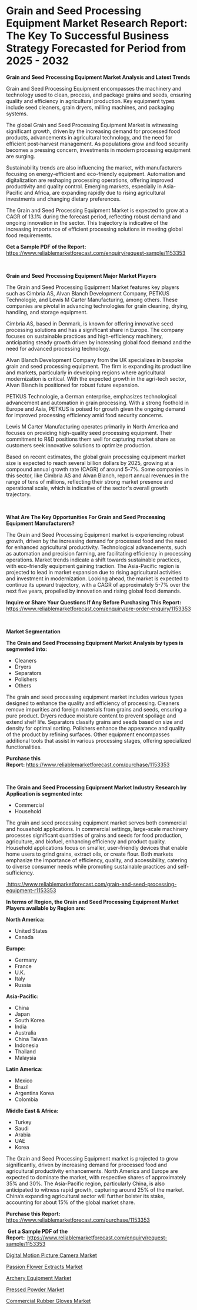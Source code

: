 <p><h1>Grain and Seed Processing Equipment Market Research Report: The Key To Successful Business Strategy Forecasted for Period from 2025 - 2032</h1></p><p><strong>Grain and Seed Processing Equipment Market Analysis and Latest Trends</strong></p>
<p><p>Grain and Seed Processing Equipment encompasses the machinery and technology used to clean, process, and package grains and seeds, ensuring quality and efficiency in agricultural production. Key equipment types include seed cleaners, grain dryers, milling machines, and packaging systems. </p><p>The global Grain and Seed Processing Equipment Market is witnessing significant growth, driven by the increasing demand for processed food products, advancements in agricultural technology, and the need for efficient post-harvest management. As populations grow and food security becomes a pressing concern, investments in modern processing equipment are surging. </p><p>Sustainability trends are also influencing the market, with manufacturers focusing on energy-efficient and eco-friendly equipment. Automation and digitalization are reshaping processing operations, offering improved productivity and quality control. Emerging markets, especially in Asia-Pacific and Africa, are expanding rapidly due to rising agricultural investments and changing dietary preferences. </p><p>The Grain and Seed Processing Equipment Market is expected to grow at a CAGR of 13.1% during the forecast period, reflecting robust demand and ongoing innovation in the sector. This trajectory is indicative of the increasing importance of efficient processing solutions in meeting global food requirements.</p></p>
<p><strong>Get a Sample PDF of the Report:&nbsp;</strong> <a href="https://www.reliablemarketforecast.com/enquiry/request-sample/1153353?utm_campaign=1897&utm_medium=2&utm_source=Github&utm_content=ia&utm_term=28022025&utm_id=grain-and-seed-processing-equipment">https://www.reliablemarketforecast.com/enquiry/request-sample/1153353</a></p>
<p>&nbsp;</p>
<p><strong>Grain and Seed Processing Equipment Major Market Players</strong></p>
<p><p>The Grain and Seed Processing Equipment Market features key players such as Cimbria AS, Alvan Blanch Development Company, PETKUS Technologie, and Lewis M Carter Manufacturing, among others. These companies are pivotal in advancing technologies for grain cleaning, drying, handling, and storage equipment.</p><p>Cimbria AS, based in Denmark, is known for offering innovative seed processing solutions and has a significant share in Europe. The company focuses on sustainable practices and high-efficiency machinery, anticipating steady growth driven by increasing global food demand and the need for advanced processing technology.</p><p>Alvan Blanch Development Company from the UK specializes in bespoke grain and seed processing equipment. The firm is expanding its product line and markets, particularly in developing regions where agricultural modernization is critical. With the expected growth in the agri-tech sector, Alvan Blanch is positioned for robust future expansion.</p><p>PETKUS Technologie, a German enterprise, emphasizes technological advancement and automation in grain processing. With a strong foothold in Europe and Asia, PETKUS is poised for growth given the ongoing demand for improved processing efficiency amid food security concerns.</p><p>Lewis M Carter Manufacturing operates primarily in North America and focuses on providing high-quality seed processing equipment. Their commitment to R&D positions them well for capturing market share as customers seek innovative solutions to optimize production.</p><p>Based on recent estimates, the global grain processing equipment market size is expected to reach several billion dollars by 2025, growing at a compound annual growth rate (CAGR) of around 5-7%. Some companies in this sector, like Cimbria AS and Alvan Blanch, report annual revenues in the range of tens of millions, reflecting their strong market presence and operational scale, which is indicative of the sector's overall growth trajectory.</p></p>
<p>&nbsp;</p>
<p><strong>What Are The Key Opportunities For Grain and Seed Processing Equipment Manufacturers?</strong></p>
<p><p>The Grain and Seed Processing Equipment market is experiencing robust growth, driven by the increasing demand for processed food and the need for enhanced agricultural productivity. Technological advancements, such as automation and precision farming, are facilitating efficiency in processing operations. Market trends indicate a shift towards sustainable practices, with eco-friendly equipment gaining traction. The Asia-Pacific region is projected to lead in market expansion due to rising agricultural activities and investment in modernization. Looking ahead, the market is expected to continue its upward trajectory, with a CAGR of approximately 5-7% over the next five years, propelled by innovation and rising global food demands.</p></p>
<p><strong>Inquire or Share Your Questions If Any Before Purchasing This Report:</strong> <a href="https://www.reliablemarketforecast.com/enquiry/pre-order-enquiry/1153353?utm_campaign=1897&utm_medium=2&utm_source=Github&utm_content=ia&utm_term=28022025&utm_id=grain-and-seed-processing-equipment">https://www.reliablemarketforecast.com/enquiry/pre-order-enquiry/1153353</a></p>
<p>&nbsp;</p>
<p><strong>Market Segmentation</strong></p>
<p><strong>The Grain and Seed Processing Equipment Market Analysis by types is segmented into:</strong></p>
<p><ul><li>Cleaners</li><li>Dryers</li><li>Separators</li><li>Polishers</li><li>Others</li></ul></p>
<p><p>The grain and seed processing equipment market includes various types designed to enhance the quality and efficiency of processing. Cleaners remove impurities and foreign materials from grains and seeds, ensuring a pure product. Dryers reduce moisture content to prevent spoilage and extend shelf life. Separators classify grains and seeds based on size and density for optimal sorting. Polishers enhance the appearance and quality of the product by refining surfaces. Other equipment encompasses additional tools that assist in various processing stages, offering specialized functionalities.</p></p>
<p><strong>Purchase this Report:&nbsp;</strong><a href="https://www.reliablemarketforecast.com/purchase/1153353?utm_campaign=1897&utm_medium=2&utm_source=Github&utm_content=ia&utm_term=28022025&utm_id=grain-and-seed-processing-equipment">https://www.reliablemarketforecast.com/purchase/1153353</a></p>
<p>&nbsp;</p>
<p><strong>The Grain and Seed Processing Equipment Market Industry Research by Application is segmented into:</strong></p>
<p><ul><li>Commercial</li><li>Household</li></ul></p>
<p><p>The grain and seed processing equipment market serves both commercial and household applications. In commercial settings, large-scale machinery processes significant quantities of grains and seeds for food production, agriculture, and biofuel, enhancing efficiency and product quality. Household applications focus on smaller, user-friendly devices that enable home users to grind grains, extract oils, or create flour. Both markets emphasize the importance of efficiency, quality, and accessibility, catering to diverse consumer needs while promoting sustainable practices and self-sufficiency.</p></p>
<p><a href="https://www.reliablemarketforecast.com/grain-and-seed-processing-equipment-r1153353?utm_campaign=1897&utm_medium=2&utm_source=Github&utm_content=ia&utm_term=28022025&utm_id=grain-and-seed-processing-equipment">&nbsp;https://www.reliablemarketforecast.com/grain-and-seed-processing-equipment-r1153353</a></p>
<p><strong>In terms of Region, the Grain and Seed Processing Equipment Market Players available by Region are:</strong></p>
<p>
    <p> <strong> North America: </strong>
        <ul>
            <li>United States</li>
            <li>Canada</li>
        </ul>
        </p> 
    <p> <strong> Europe: </strong>
        <ul>
            <li>Germany</li>
            <li>France</li>
            <li>U.K.</li>
            <li>Italy</li>
            <li>Russia</li>
        </ul>
        </p> 
    <p> <strong> Asia-Pacific: </strong>
        <ul>
            <li>China</li>
            <li>Japan</li>
            <li>South Korea</li>
            <li>India</li>
            <li>Australia</li>
            <li>China Taiwan</li>
            <li>Indonesia</li>
            <li>Thailand</li>
            <li>Malaysia</li>
        </ul>
        </p> 
    <p> <strong> Latin America: </strong>
        <ul>
            <li>Mexico</li>
            <li>Brazil</li>
            <li>Argentina Korea</li>
            <li>Colombia</li>
        </ul>
        </p> 
    <p> <strong> Middle East & Africa: </strong>
        <ul>
            <li>Turkey</li>
            <li>Saudi</li>
            <li>Arabia</li>
            <li>UAE</li>
            <li>Korea</li>
        </ul>
    </p>
    </p>
<p><p>The Grain and Seed Processing Equipment market is projected to grow significantly, driven by increasing demand for processed food and agricultural productivity enhancements. North America and Europe are expected to dominate the market, with respective shares of approximately 35% and 30%. The Asia-Pacific region, particularly China, is also anticipated to witness rapid growth, capturing around 25% of the market. China’s expanding agricultural sector will further bolster its stake, accounting for about 15% of the global market share.</p></p>
<p><strong>Purchase this Report: </strong><a href="https://www.reliablemarketforecast.com/purchase/1153353?utm_campaign=1897&utm_medium=2&utm_source=Github&utm_content=ia&utm_term=28022025&utm_id=grain-and-seed-processing-equipment">https://www.reliablemarketforecast.com/purchase/1153353</a></p>
<p>&nbsp;<strong>Get a Sample PDF of the Report:&nbsp;&nbsp;</strong><a href="https://www.reliablemarketforecast.com/enquiry/request-sample/1153353?utm_campaign=1897&utm_medium=2&utm_source=Github&utm_content=ia&utm_term=28022025&utm_id=grain-and-seed-processing-equipment">https://www.reliablemarketforecast.com/enquiry/request-sample/1153353</a></p>
<p><strong></strong></p>
<p><p><a href="https://github.com/duzcupetriv/Market-Research-Report-List-1/blob/main/digital-motion-picture-camera-market.md?utm_campaign=1897&utm_medium=2&utm_source=Github&utm_content=ia&utm_term=28022025&utm_id=grain-and-seed-processing-equipment">Digital Motion Picture Camera Market</a></p><p><a href="https://github.com/okornevonywx/Market-Research-Report-List-1/blob/main/passion-flower-extracts-market.md?utm_campaign=1897&utm_medium=2&utm_source=Github&utm_content=ia&utm_term=28022025&utm_id=grain-and-seed-processing-equipment">Passion Flower Extracts Market</a></p><p><a href="https://github.com/rreynagjysma65/Market-Research-Report-List-1/blob/main/archery-equipment-market.md?utm_campaign=1897&utm_medium=2&utm_source=Github&utm_content=ia&utm_term=28022025&utm_id=grain-and-seed-processing-equipment">Archery Equipment Market</a></p><p><a href="https://github.com/abexjeliti/Market-Research-Report-List-1/blob/main/pressed-powder-market.md?utm_campaign=1897&utm_medium=2&utm_source=Github&utm_content=ia&utm_term=28022025&utm_id=grain-and-seed-processing-equipment">Pressed Powder Market</a></p><p><a href="https://github.com/hervedeidadw/Market-Research-Report-List-1/blob/main/commercial-rubber-gloves-market.md?utm_campaign=1897&utm_medium=2&utm_source=Github&utm_content=ia&utm_term=28022025&utm_id=grain-and-seed-processing-equipment">Commercial Rubber Gloves Market</a></p></p>